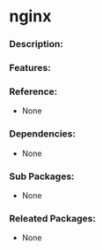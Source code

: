 # nginx

### Description:


### Features:


### Reference:
* None

### Dependencies:
* None

### Sub Packages:
* None

### Releated Packages:
* None